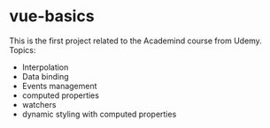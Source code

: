 # vue-basics

This is the first project related to the Academind course from Udemy.
Topics:
- Interpolation
- Data binding
- Events management
- computed properties
- watchers
- dynamic styling with computed properties
